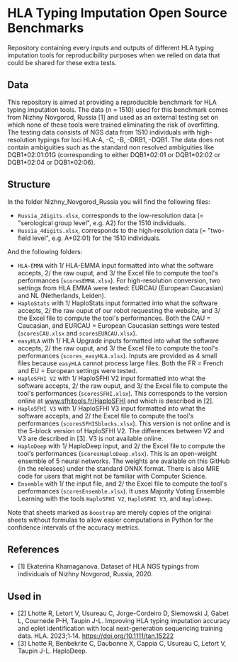 # HLA Typing Imputation Open Source Benchmarks
Repository containing every inputs and outputs of different HLA typing imputation tools for 
reproducibility purposes when we relied on data that could be shared for these extra tests.

## Data
This repository is aimed at providing a reproducible benchmark for HLA typing imputation tools. The data (n = 1510)
used for this benchmark comes from Nizhny Novgorod, Russia [1] and used as an external testing set on which
none of these tools were trained eliminating the risk of overfitting. The testing data consists of NGS
data from 1510 individuals with high-resolution typings for loci HLA-A, -C, -B, -DRB1, -DQB1. The data does not contain
ambiguities such as the standard non resolved ambiguities like DQB1\*02:01:01G (corresponding to either DQB1\*02:01 or 
DQB1\*02:02 or DQB1\*02:04 or DQB1\*02:06). 

## Structure
In the folder Nizhny_Novgorod_Russia you will find the following files:

- `Russia_2digits.xlsx`, corresponds to the low-resolution data (= "serological group level", e.g. A2) for the 1510 individuals.
- `Russia_4digits.xlsx`, corresponds to the high-resolution data (= "two-field level", e.g. A*02:01) for the 1510 individuals.


And the following folders:

- `HLA-EMMA` with 1/ HLA-EMMA input formatted into what the software accepts, 2/ the raw ouput, and 3/ the Excel file to
compute the tool's performances (`scoresEMMA.xlsx`). For high-resolution conversion, two settings from HLA EMMA were 
tested: EURCAU (European Caucasian) and NL (Netherlands, Leiden).
- `HaploStats` with 1/ HaploStats input formatted into what the software accepts, 2/ the raw ouput of our robot requesting
the website, and 3/ the Excel file to compute the tool's performances. Both the CAU = Caucasian, and EURCAU = European 
Caucasian settings were tested (`scoresCAU.xlsx` and `scoresEURCAU.xlsx`).
- `easyHLA` with 1/ HLA Upgrade inputs formatted into what the software accepts, 2/ the raw ouput, and 3/ the Excel file to
compute the tool's performances (`scores_easyHLA.xlsx`). Inputs are provided as 4 small files because `easyHLA` cannot
process large files. Both the FR = French and EU = European settings were tested.
- `HaploSFHI V2` with 1/ HaploSFHI V2 input formatted into what the software accepts, 2/ the raw ouput, and 3/ the Excel file to
compute the tool's performances (`scoresSFHI.xlsx`). This corresponds to the version online at www.sfhitools.fr/HaploSFHI
and which is described in [2].
- `HaploSFHI V3` with 1/ HaploSFHI V3 input formatted into what the software accepts, and 2/ the Excel file to compute 
the tool's performances (`scoresSFHI5blocks.xlsx`). This version is not online and is the 5-block version of HaploSFHI 
V2. The differences between V2 and V3 are described in [3]. V3 is not available online.
- `HaploDeep` with 1/ HaploDeep input, and 2/ the Excel file to compute the tool's performances 
(`scoresHaploDeep.xlsx`). This is an open-weight ensemble of 5 neural networks. The weights are available on this 
GitHub (in the releases) under the standard ONNX format. There is also MRE code for users that might not be familiar 
with Computer Science.
- `Ensemble` with 1/ the input file, and 2/ the Excel file to compute the tool's performances (`scoresEnsemble.xlsx`).
It uses Majority Voting Ensemble Learning with the tools `HaploSFHI V2`, `HaploSFHI V3`, and `HaploDeep`.

Note that sheets marked as `boostrap` are merely copies of the original sheets without formulas to allow easier 
computations in Python for the confidence intervals of the accuracy metrics.

## References
- [1] Ekaterina Khamaganova. Dataset of HLA NGS typings from individuals of Nizhny Novgorod, Russia, 2020.

## Used in
- [2] Lhotte R, Letort V, Usureau C, Jorge-Cordeiro D, Siemowski J, Gabet L, Cournede P-H, Taupin J-L. Improving HLA typing imputation accuracy and eplet identification with local next-generation sequencing training data. HLA. 2023;1‐14. https://doi.org/10.1111/tan.15222
- [3] Lhotte R, Benbekrite C, Daubonne X, Cappia C, Usureau C, Letort V, Taupin J-L. HaploDeep.
